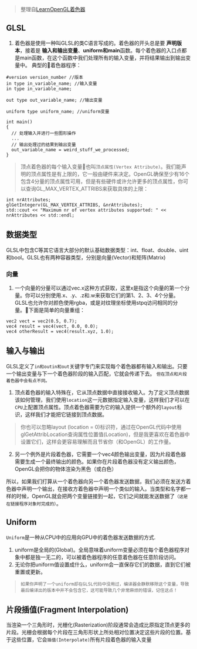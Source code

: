 > 整理自[LearnOpenGL着色器](https://learnopengl-cn.github.io/01%20Getting%20started/05%20Shaders/)

##  GLSL

1. 着色器是使用一种叫GLSL的类C语言写成的。着色器的开头总是要 **声明版本**，接着是 **输入和输出变量**、**uniform和main**函数。每个着色器的入口点都是main函数，在这个函数中我们处理所有的输入变量，并将结果输出到输出变量中。 典型的着色器程序：
```
#version version_number //版本
in type in_variable_name; //输入变量
in type in_variable_name; 

out type out_variable_name; //输出变量

uniform type uniform_name; //uniform变量

int main()
{
  // 处理输入并进行一些图形操作
  ...
  // 输出处理过的结果到输出变量
  out_variable_name = weird_stuff_we_processed;
}

```
> 顶点着色器的每个输入变量也叫`顶点属性(Vertex Attribute)`。我们能声明的顶点属性是有上限的，它一般由硬件来决定。OpenGL确保至少有16个包含4分量的顶点属性可用，但是有些硬件或许允许更多的顶点属性，你可以查询GL_MAX_VERTEX_ATTRIBS来获取具体的上限：
```
int nrAttributes;
glGetIntegerv(GL_MAX_VERTEX_ATTRIBS, &nrAttributes);
std::cout << "Maximum nr of vertex attributes supported: " << nrAttributes << std::endl;
```

## 数据类型
GLSL中包含C等其它语言大部分的默认基础数据类型：int、float、double、uint和bool。GLSL也有两种容器类型，分别是向量(Vector)和矩阵(Matrix)

### 向量
1. 一个向量的分量可以通过vec.x这种方式获取，这里x是指这个向量的第一个分量。你可以分别使用.x、.y、.z和.w来获取它们的第1、2、3、4个分量。GLSL也允许你对颜色使用rgba，或是对纹理坐标使用stpq访问相同的分量。下面是简单的向量重组：
```
vec2 vect = vec2(0.5, 0.7);
vec4 result = vec4(vect, 0.0, 0.0);
vec4 otherResult = vec4(result.xyz, 1.0);
```

## 输入与输出
GLSL定义了`in和outin和out`关键字专门来实现每个着色器都有输入和输出。只要一个输出变量与下一个着色器阶段的输入匹配，它就会传递下去。 `但在顶点和片段着色器中会有点不同。`
1. 顶点着色器的输入特殊在，它从顶点数据中直接接收输入。为了定义顶点数据该如何管理，我们使用`location`这一元数据指定输入变量，这样我们才可以在`CPU`上配置顶点属性。顶点着色器需要为它的输入提供一个额外的`layout`标识，这样我们才能把它链接到顶点数据。
>你也可以忽略layout (location = 0)标识符，通过在OpenGL代码中使用glGetAttribLocation查询属性位置值(Location)，但是我更喜欢在着色器中设置它们，这样会更容易理解而且节省你（和OpenGL）的工作量。

2. 另一个例外是片段着色器，它需要一个vec4颜色输出变量，因为片段着色器需要生成一个最终输出的颜色。如果你在片段着色器没有定义输出颜色，OpenGL会把你的物体渲染为黑色（或白色）

所以，如果我们打算从一个着色器向另一个着色器发送数据，我们必须在发送方着色器中声明一个输出，在接收方着色器中声明一个类似的输入。当类型和名字都一样的时候，OpenGL就会把两个变量链接到一起，它们之间就能发送数据了`（这是在链接程序对象时完成的）`。

## Uniform

`Uniform`是一种从CPU中的应用向GPU中的着色器发送数据的方式.
1. uniform是全局的(Global)。全局意味着uniform变量必须在每个着色器程序对象中都是独一无二的，可以被着色器程序的任意着色器在任意阶段访问。
2. 无论你把uniform值设置成什么，uniform会一直保存它们的数据，直到它们被重置或更新。

> `如果你声明了一个uniform却在GLSL代码中没用过，编译器会静默移除这个变量，导致最后编译出的版本中并不会包含它，这可能导致几个非常麻烦的错误，记住这点！`

## 片段插值(Fragment Interpolation)
当渲染一个三角形时，光栅化(Rasterization)阶段通常会造成比原指定顶点更多的片段。光栅会根据每个片段在三角形形状上所处相对位置决定这些片段的位置。基于这些位置，它会`插值(Interpolate)`所有片段着色器的输入变量
